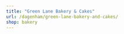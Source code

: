 ```yaml
---
title: "Green Lane Bakery & Cakes"
url: /dagenham/green-lane-bakery-and-cakes/
shop: bakery
---
```

